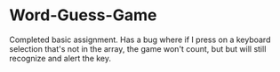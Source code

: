 # Word-Guess-Game
Completed basic assignment. Has a bug where if I press on a keyboard selection that's not in the array, the game won't count, but but will still recognize and alert the key. 
